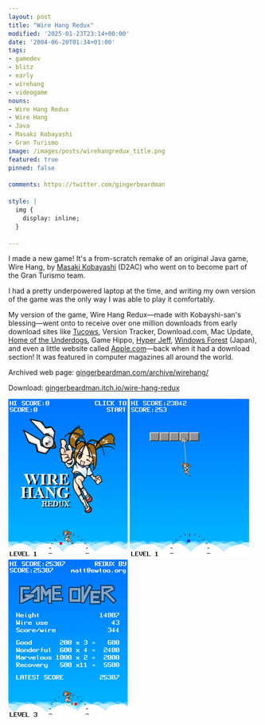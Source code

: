 ```yaml
---
layout: post
title: "Wire Hang Redux"
modified: '2025-01-23T23:14+00:00'
date: '2004-06-20T01:34+01:00'
tags:
- gamedev
- blitz
- early
- wirehang
- videogame
nouns:
- Wire Hang Redux
- Wire Hang
- Java
- Masaki Kobayashi
- Gran Turismo
image: /images/posts/wirehangredux_title.png
featured: true
pinned: false

comments: https://twitter.com/gingerbeardman

style: |
  img {
    display: inline;
  }

---
```


I made a new game! It's a from-scratch remake of an original Java game, Wire Hang, by [Masaki Kobayashi](https://www.mobygames.com/person/510170/masaki-kobayashi/) (D2AC) who went on to become part of the Gran Turismo team.

I had a pretty underpowered laptop at the time, and writing my own version of the game was the only way I was able to play it comfortably.

My version of the game, Wire Hang Redux—made with Kobayshi-san's blessing—went onto to receive over one million downloads from early download sites like [Tucows](https://en.wikipedia.org/wiki/Tucows), Version Tracker, Download.com, Mac Update, [Home of the Underdogs](https://en.wikipedia.org/wiki/Home_of_the_Underdogs), Game Hippo, [Hyper Jeff](http://osx.hyperjeff.net/Apps/apps?f=wire%20hang%20redux), [Windows Forest](https://web.archive.org/web/20040710054651/http://www.forest.impress.co.jp/article/2004/07/06/wirehangredux.html) (Japan), and even a little website called [Apple.com](https://web.archive.org/web/20050302140236/http://www.apple.com/downloads/macosx/games/action_adventure/wirehangredux.html)—back when it had a download section! It was featured in computer magazines all around the world.

Archived web page: [gingerbeardman.com/archive/wirehang/](https://www.gingerbeardman.com/archive/wirehang/)

Download: [gingerbeardman.itch.io/wire-hang-redux](https://gingerbeardman.itch.io/wire-hang-redux)

![IMG](/images/posts/wirehangredux_title.png)
![IMG](/images/posts/wirehangredux_game.png)
![IMG](/images/posts/wirehangredux_score.png)
